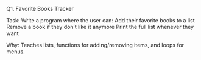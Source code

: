 Q1. Favorite Books Tracker

Task:
Write a program where the user can:
Add their favorite books to a list
Remove a book if they don’t like it anymore
Print the full list whenever they want

Why:
Teaches lists, functions for adding/removing items, and loops for menus.